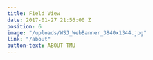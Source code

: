 ```yaml
---
title: Field View
date: 2017-01-27 21:56:00 Z
position: 6
image: "/uploads/WSJ_WebBanner_3840x1344.jpg"
link: "/about"
button-text: ABOUT TMU
---
```


